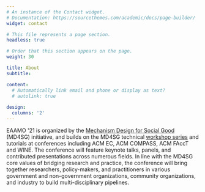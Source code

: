```yaml
---
# An instance of the Contact widget.
# Documentation: https://sourcethemes.com/academic/docs/page-builder/
widget: contact

# This file represents a page section.
headless: true

# Order that this section appears on the page.
weight: 30

title: About
subtitle:

content:
  # Automatically link email and phone or display as text?
  # autolink: true
  
design:
  columns: '2'
---
```

EAAMO '21 is organized by the [Mechanism Design for Social Good](https://www.md4sg.com) (MD4SG) initiative, and builds on the MD4SG technical [workshop series](https://www.md4sg.com/workshop/index.html) and tutorials at conferences including ACM EC, ACM COMPASS, ACM FAccT and WINE. The conference will feature keynote talks, panels, and contributed presentations across numerous fields. In line with the MD4SG core values of bridging research and practice, the conference will bring together researchers, policy-makers, and practitioners in various government and non-government organizations, community organizations, and industry to build multi-disciplinary pipelines.

